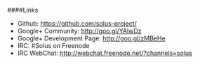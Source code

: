 ####Links
- Github: https://github.com/solus-project/
- Google+ Community: http://goo.gl/YAlwDz
- Google+ Development Page: http://goo.gl/zMBeHe
- IRC: #Solus on Freenode
- IRC WebChat: http://webchat.freenode.net/?channels=solus
